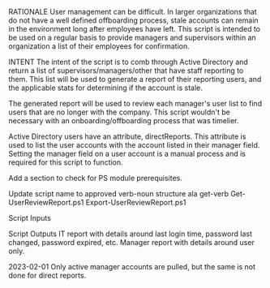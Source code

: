 RATIONALE
User management can be difficult. In larger organizations that do not have a well defined offboarding process, stale accounts can remain in the environment long after employees have left. This script is intended to be used on a regular basis to provide managers and supervisors within an organization a list of their employees for confirmation.

INTENT
The intent of the script is to comb through Active Directory and return a list of supervisors/managers/other that have staff reporting to them.
This list will be used to generate a report of their reporting users, and the applicable stats for determining if the account is stale.

The generated report will be used to review each manager's user list to find users that are no longer with the company.
This script wouldn't be necessary with an onboarding/offboarding process that was timelier.


Active Directory users have an attribute, directReports. This attribute is used to list the user accounts with the account listed in their manager field.
Setting the manager field on a user account is a manual process and is required for this script to function.

Add a section to check for PS module prerequisites.

Update script name to approved verb-noun structure ala get-verb
Get-UserReviewReport.ps1
Export-UserReviewReport.ps1



Script Inputs


Script Outputs
IT report with details around last login time, password last changed, password expired, etc.
Manager report with details around user only.


2023-02-01
Only active manager accounts are pulled, but the same is not done for direct reports.

